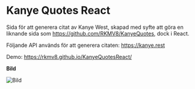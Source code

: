 # Kanye Quotes React

Sida för att generera citat av Kanye West, skapad med syfte att göra en liknande sida som https://github.com/RKMV8/KanyeQuotes, dock i React.

Följande API används för att generera citaten: https://kanye.rest

Demo: https://rkmv8.github.io/KanyeQuotesReact/

**Bild**

![Bild](https://i.imgur.com/dlZlIk5.png)
